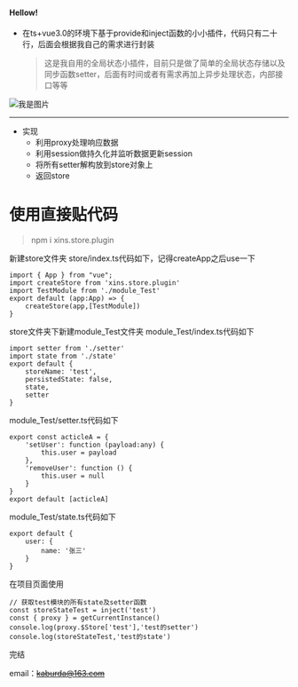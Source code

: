 #### Hellow! ####

* 在ts+vue3.0的环境下基于provide和inject函数的小小插件，代码只有二十行，后面会根据我自己的需求进行封装 
    > 这是我自用的全局状态小插件，目前只是做了简单的全局状态存储以及同步函数setter，后面有时间或者有需求再加上异步处理状态，内部接口等等

![我是图片](https://img1.baidu.com/it/u=2753860582,1141882953&fm=26&fmt=auto&gp=0.jpg)
* * *

* 实现
  + 利用proxy处理响应数据
  + 利用session做持久化并监听数据更新session
  + 将所有setter解构放到store对象上
  + 返回store

 使用直接贴代码
 ============

 > npm i xins.store.plugin


新建store文件夹 store/index.ts代码如下，记得createApp之后use一下
```
import { App } from "vue";
import createStore from 'xins.store.plugin'
import TestModule from './module_Test'
export default (app:App) => {
    createStore(app,[TestModule])
}
```

store文件夹下新建module_Test文件夹  module_Test/index.ts代码如下
```
import setter from './setter'
import state from './state'
export default {
    storeName: 'test',
    persistedState: false,
    state,
    setter
}
```

module_Test/setter.ts代码如下
``` 
export const acticleA = {
    'setUser': function (payload:any) {
        this.user = payload
    },
    'removeUser': function () {
        this.user = null
    }
}
export default [acticleA]
```

module_Test/state.ts代码如下
``` 
export default {
    user: {
        name: '张三'
    }
}
```

在项目页面使用
``` 
// 获取test模块的所有state及setter函数
const storeStateTest = inject('test')
const { proxy } = getCurrentInstance()
console.log(proxy.$Store['test'],'test的setter')
console.log(storeStateTest,'test的state')
```


完结 

email：~~kaburda@163.com~~

